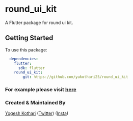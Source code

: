 # round_ui_kit

A  Flutter package for round ui kit.

## Getting Started

To use this package:
<br>
```yaml
  dependencies:
    flutter:
      sdk: flutter
    round_ui_kit:
        git: https://github.com/yakothari25/round_ui_kit
```

### For example please visit [here](https://github.com/yakothari25/instagram_post)

### Created & Maintained By

[Yogesh Kothari](https://github.com/yakothari25) ([Twitter](https://www.twitter.com/imyogeshkothari)) 
([Insta](https://www.instagram.com/_getsetflutter))